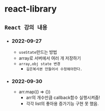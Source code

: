 # react-library

## `React 강의 내용`

- ### 2022-09-27
    - `useState`만드는 방법
    - array로 서버에서 여러 개 저장하기 
    - `array,obj state 변경`
        - `깊은복사본 만들어서 수정해야한다.`

- ### 2022-09-30
    - arr.map(() => {})
        - arr의 개수만큼 callback함수 실행시켜줌! 
        - 각각 list의 좋아용 증가기능 구현 못 했음. 
